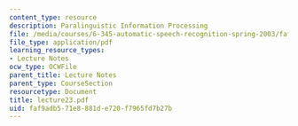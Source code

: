 ```yaml
---
content_type: resource
description: Paralinguistic Information Processing
file: /media/courses/6-345-automatic-speech-recognition-spring-2003/faf9adb571e8881de720f7965fd7b27b_lecture23.pdf
file_type: application/pdf
learning_resource_types:
- Lecture Notes
ocw_type: OCWFile
parent_title: Lecture Notes
parent_type: CourseSection
resourcetype: Document
title: lecture23.pdf
uid: faf9adb5-71e8-881d-e720-f7965fd7b27b
---
```

